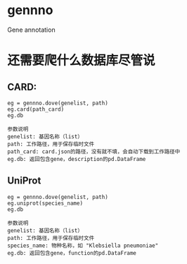 # gennno

Gene annotation

# 还需要爬什么数据库尽管说


CARD:
--------
```
eg = gennno.dove(genelist, path)
eg.card(path_card)
eg.db

参数说明
genelist: 基因名称（list）
path: 工作路径，用于保存临时文件
path_card: card.json的路径，没有就不填，会自动下载到工作路径中
eg.db: 返回包含gene，description的pd.DataFrame
```

UniProt
--------
```
eg = gennno.dove(genelist, path)
eg.uniprot(species_name)
eg.db

参数说明
genelist: 基因名称（list）
path: 工作路径，用于保存临时文件
species_name: 物种名称，如 "Klebsiella pneumoniae"
eg.db: 返回包含gene，function的pd.DataFrame
```

